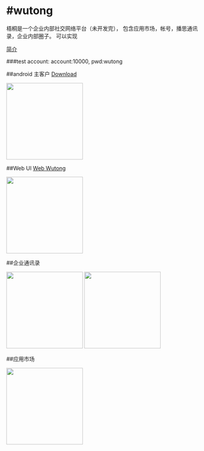 #wutong
======
梧桐是一个企业内部社交网络平台（未开发完）， 包含应用市场，帐号，播思通讯录，企业内部圈子。
可以实现

<a href="https://github.com/wutongservice/wutong/raw/master/publish/Wutong.pptx"> 简介</a>

###test account: account:10000, pwd:wutong

##android 主客户
<a href="http://api.borqs.com/search?q=com.borqs.qiupu">Download</a>

<img src="https://github.com/wutongservice/wutong/blob/master/publish/stream.png" height="200px"/>


##Web UI
<a href="http://bpc.borqs.com">Web Wutong</a>

<img src="https://github.com/wutongservice/wutong/raw/master/publish/web.png" height="200px"/>

##企业通讯录

<img src="https://github.com/wutongservice/wutong/blob/master/publish/direct.png" height="200px"/>

<img src="https://raw.githubusercontent.com/wutongservice/wutong/master/publish/directory.png" height="200px"/>

##应用市场

<img src="https://raw.githubusercontent.com/wutongservice/wutong/master/publish/appstore.png" height="200px"/>




